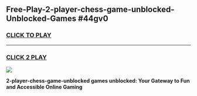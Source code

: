 
## Free-Play-2-player-chess-game-unblocked-Unblocked-Games #44gv0
<h3>
<a href="https://news.freeplayer.one?title=2-player-chess-game-unblocked&ref=8M">CLICK TO PLAY</a></h3>
<hr>

<h3>
<a href="https://news.freeplayer.one?title=2-player-chess-game-unblocked&ref=8M">CLICK 2 PLAY</a>
  
</h3>

<a href="https://news.freeplayer.one?title=2-player-chess-game-unblocked&ref=8M"><img src="https://clearcache.store/games.png"></a>


**2-player-chess-game-unblocked games unblocked: Your Gateway to Fun and Accessible Online Gaming**
